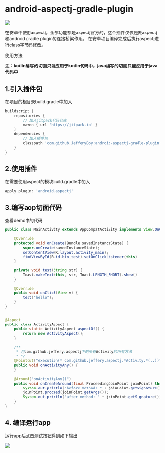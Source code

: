 # android-aspectj-gradle-plugin

[![](https://jitpack.io/v/JefferyBoy/android-aspectj-gradle-plugin.svg)](https://jitpack.io/#JefferyBoy/android-aspectj-gradle-plugin)

在安卓中使用aspectj。全部功能都是aspectj官方的，这个插件仅仅是做aspectj和android gradle plugin的连接桥梁作用。
在安卓项目编译完成后执行aspectj进行class字节码修改。

使用方法

**注：kotlin编写的切面只能应用于kotlin代码中，java编写的切面只能应用于java代码中**

## 1.引入插件包

在项目的根目录build.gradle中加入

```gradle
buildscript {
    repositories {
        // 加入jitpack代码仓库
        maven { url 'https://jitpack.io' }
    }
    dependencies {
        // 加入插件包
        classpath 'com.github.JefferyBoy:android-aspectj-gradle-plugin:1.0.3'
    }
}

```

## 2.使用插件

在需要使用aspect的模块build.gradle中加入

```gradle
apply plugin: 'android.aspectj'
```

## 3.编写aop切面代码

查看demo中的代码

```java
public class MainActivity extends AppCompatActivity implements View.OnClickListener {

    @Override
    protected void onCreate(Bundle savedInstanceState) {
        super.onCreate(savedInstanceState);
        setContentView(R.layout.activity_main);
        findViewById(R.id.btn_test).setOnClickListener(this);
    }

    private void test(String str) {
        Toast.makeText(this, str, Toast.LENGTH_SHORT).show();
    }

    @Override
    public void onClick(View v) {
        test("hello");
    }
}
```

```java

@Aspect
public class ActivityAspect {
    public static ActivityAspect aspectOf() {
        return new ActivityAspect();
    }

    /**
     * 包com.github.jeffery.aspectj下的所有Activity的所有方法
     * */
    @Pointcut("execution(* com.github.jeffery.aspectj.*Activity.*(..))")
    public void onActivityAny() {
    }

    @Around("onActivityAny()")
    public void onCreateAround(final ProceedingJoinPoint joinPoint) throws Throwable {
        System.out.println("before method: " + joinPoint.getSignature());
        joinPoint.proceed(joinPoint.getArgs());
        System.out.println("after method: " + joinPoint.getSignature());
    }
}
```

## 4. 编译运行app

运行app后点击测试按钮得到如下输出

![](https://fastly.jsdelivr.net/gh/JefferyBoy/pictures@master/2022/16637298527541663729851839.png)

